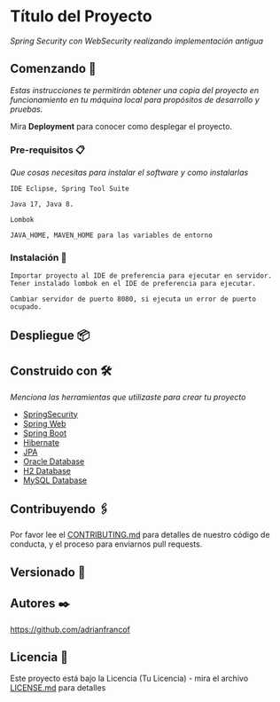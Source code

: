 # Título del Proyecto

_Spring Security con WebSecurity realizando implementación antigua_

## Comenzando 🚀

_Estas instrucciones te permitirán obtener una copia del proyecto en funcionamiento en tu máquina local para propósitos de desarrollo y pruebas._

Mira **Deployment** para conocer como desplegar el proyecto.


### Pre-requisitos 📋

_Que cosas necesitas para instalar el software y como instalarlas_

```
IDE Eclipse, Spring Tool Suite
```

```
Java 17, Java 8.
```

```
Lombok
```


```
JAVA_HOME, MAVEN_HOME para las variables de entorno
```
### Instalación 🔧

```
Importar proyecto al IDE de preferencia para ejecutar en servidor.
Tener instalado lombok en el IDE de preferencia para ejecutar.
```
```
Cambiar servidor de puerto 8080, si ejecuta un error de puerto ocupado.
```

## Despliegue 📦

## Construido con 🛠️

_Menciona las herramientas que utilizaste para crear tu proyecto_

* [SpringSecurity]()
* [Spring Web]()
* [Spring Boot]()
* [Hibernate]()
* [JPA]()
* [Oracle Database]()
* [H2 Database]()
* [MySQL Database]()

## Contribuyendo 🖇️

Por favor lee el [CONTRIBUTING.md](https://github.com/adrianfrancof/SpringSecurityV2-old.git) para detalles de nuestro código de conducta, y el proceso para enviarnos pull requests.

## Versionado 📌

## Autores ✒️

https://github.com/adrianfrancof

## Licencia 📄

Este proyecto está bajo la Licencia (Tu Licencia) - mira el archivo [LICENSE.md](LICENSE.md) para detalles
